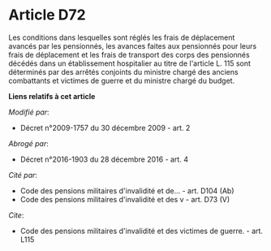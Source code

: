 # Article D72

Les conditions dans lesquelles sont réglés les frais de déplacement avancés par les pensionnés, les avances faites aux
pensionnés pour leurs frais de déplacement et les frais de transport des corps des pensionnés décédés dans un établissement
hospitalier au titre de l'article L. 115 sont déterminés par des arrêtés conjoints du ministre chargé des anciens combattants
et victimes de guerre et du ministre chargé du budget.

**Liens relatifs à cet article**

_Modifié par_:

  - Décret n°2009-1757 du 30 décembre 2009 - art. 2

_Abrogé par_:

  - Décret n°2016-1903 du 28 décembre 2016 - art. 4

_Cité par_:

  - Code des pensions militaires d'invalidité et de... - art. D104 (Ab)
  - Code des pensions militaires d'invalidité et des v - art. D73 (V)

_Cite_:

  - Code des pensions militaires d'invalidité et des victimes de guerre. - art. L115
